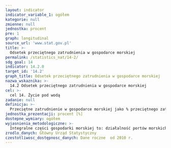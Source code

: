 ```yaml
---
layout: indicator
indicator_variable_1: ogółem
kategorie: null
zmienne: null
jednostka: procent
pre: 1
graph: longitudinal
source_url: 'www.stat.gov.pl'
title: >-
  Odsetek przeciętnego zatrudnienia w gospodarce morskiej
permalink: /statistics_nat/14-2/
sdg_goal: 14
indicator: 14.2.0
target_id: '14.2'
graph_title: Odsetek przeciętnego zatrudnienia w gospodarce morskiej
nazwa_wskaznika: >-
  14.2 Odsetek przeciętnego zatrudnienia w gospodarce morskiej
cel: >-
  cel 14. Życie pod wodą
zadanie: null
definicja: >-
  Przeciętne zatrudnienie w gospodarce morskiej jako % przeciętnego zatrudnienia w gospodarce narodowej.
jednostka_prezentacji: procent [%]
dostepne_wymiary: ogółem
wyjasnienia_metodologiczne: >-
  Integralne części gospodarki morskiej to: działalność portów morskich, rybołówstwo, przemysł stoczniowy, eksploatacja zasobów wszechoceanu, turystyka i rekreacja oraz administracja, szkolnictwo i nauka oraz ratownictwo morskie.Dane o przeciętnym zatrudnieniu w gospodarce morskiej dotyczą pracowników pełnozatrudnionych oraz niepełnozatrudnionych w przeliczeniu na pełne etaty, bez osób zatrudnionych poza granicami kraju.Pracownicy pełnozatrudnieni są to osoby, które pracują w pełnym wymiarze czasu pracy obowiązującym w danym zakładzie pracy lub na stanowisku pracy, w tym również osoby, które zgodnie z obowiązującymi przepisami pracują w skróconym czasie pracy, np. z tytułu warunków szkodliwych dla zdrowia lub w przedłużonym czasie pracy (np. dozorcy mienia).Pracownicy niepełnozatrudnieni są to osoby, które zgodnie z zawartą umową, pracują stale w niepełnym wymiarze czasu pracy obowiązującym w danym zakładzie lub na danym stanowisku pracy. Niepełnozatrudnieni w głównym miejscu pracy są to osoby, które złożyły w zakładzie pracy oświadczenia stwierdzające, że dany zakład jest ich głównym miejscem pracy.
zrodlo_danych: Główny Urząd Statystyczny
czestotliwosc_dostępnosc_danych: Dane roczne  od 2010 r.
---
```

